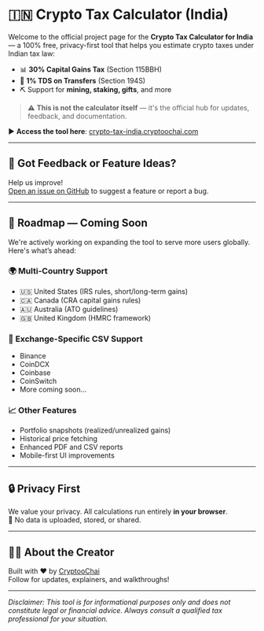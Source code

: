 # 🇮🇳 Crypto Tax Calculator (India)

Welcome to the official project page for the **Crypto Tax Calculator for India** — a 100% free, privacy-first tool that helps you estimate crypto taxes under Indian tax law:

- 📊 **30% Capital Gains Tax** (Section 115BBH)
- 🧾 **1% TDS on Transfers** (Section 194S)
- ⛏️ Support for **mining, staking, gifts**, and more

> ⚠️ **This is not the calculator itself** — it's the official hub for updates, feedback, and documentation.

▶️ **Access the tool here**: [crypto-tax-india.cryptoochai.com](https://crypto-tax-india.cryptoochai.com/)

---

## 📢 Got Feedback or Feature Ideas?

Help us improve!  
[Open an issue on GitHub](https://github.com/CryptooChai/crypto-tax-calc-help/issues) to suggest a feature or report a bug.

---

## 🚧 Roadmap — Coming Soon

We're actively working on expanding the tool to serve more users globally. Here's what’s ahead:

### 🌍 Multi-Country Support
- 🇺🇸 United States (IRS rules, short/long-term gains)
- 🇨🇦 Canada (CRA capital gains rules)
- 🇦🇺 Australia (ATO guidelines)
- 🇬🇧 United Kingdom (HMRC framework)

### 🔄 Exchange-Specific CSV Support
- Binance
- CoinDCX
- Coinbase
- CoinSwitch
- More coming soon...

### 📈 Other Features
- Portfolio snapshots (realized/unrealized gains)
- Historical price fetching
- Enhanced PDF and CSV reports
- Mobile-first UI improvements

---

## 🔒 Privacy First

We value your privacy. All calculations run entirely **in your browser**.  
🚫 No data is uploaded, stored, or shared.

---

## 👨‍💻 About the Creator

Built with ❤️ by [CryptooChai](https://www.youtube.com/@CryptooChai)  
Follow for updates, explainers, and walkthroughs!

---

*Disclaimer: This tool is for informational purposes only and does not constitute legal or financial advice. Always consult a qualified tax professional for your situation.*
